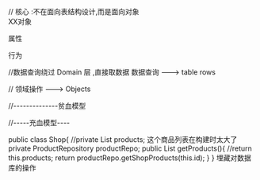 // 核心 :不在面向表结构设计,而是面向对象  
XX对象

属性

行为

//数据查询绕过  Domain 层 ,直接取数据
数据查询 --->  table rows 

// 领域操作 --->  Objects


//--------------贫血模型

//-----充血模型----

public class Shop{
    //private List<Product> products; 这个商品列表在构建时太大了 
    private ProductRepository productRepo;
    public List<Product> getProducts(){
        //return this.products;
        return productRepo.getShopProducts(this.id);
    }
}
埋藏对数据库的操作 







